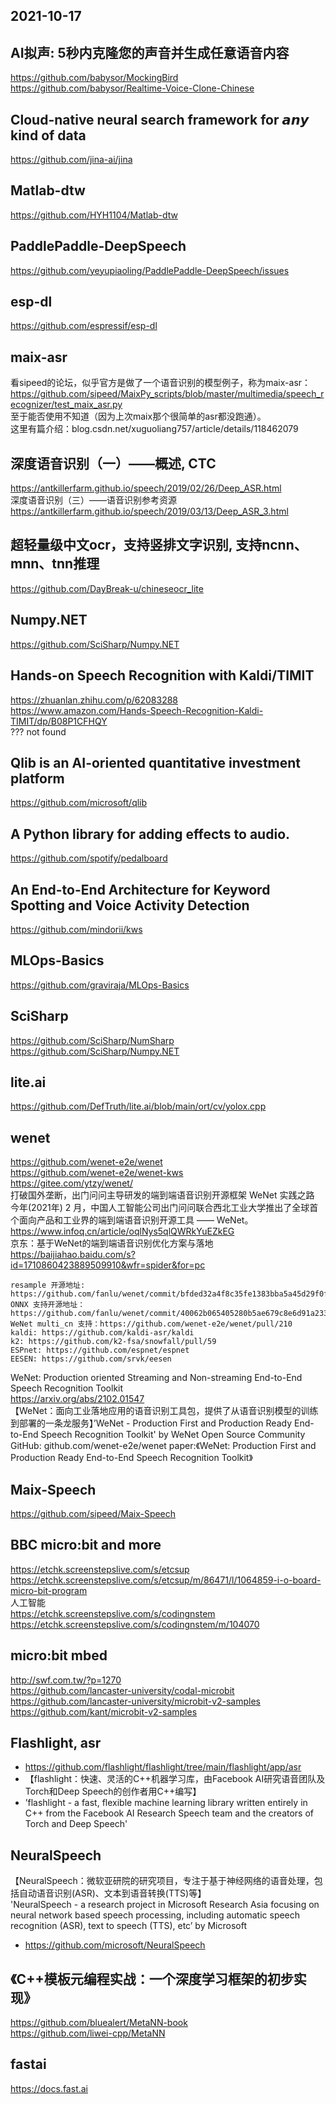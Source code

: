 ## 2021-10-17  

## AI拟声: 5秒内克隆您的声音并生成任意语音内容  
https://github.com/babysor/MockingBird  
https://github.com/babysor/Realtime-Voice-Clone-Chinese  

## Cloud-native neural search framework for 𝙖𝙣𝙮 kind of data  
https://github.com/jina-ai/jina  

## Matlab-dtw  
https://github.com/HYH1104/Matlab-dtw  

## PaddlePaddle-DeepSpeech  
https://github.com/yeyupiaoling/PaddlePaddle-DeepSpeech/issues  

## esp-dl  
https://github.com/espressif/esp-dl  

## maix-asr  
看sipeed的论坛，似乎官方是做了一个语音识别的模型例子，称为maix-asr：  
https://github.com/sipeed/MaixPy_scripts/blob/master/multimedia/speech_recognizer/test_maix_asr.py  
至于能否使用不知道（因为上次maix那个很简单的asr都没跑通）。  
这里有篇介绍：blog.csdn.net/xuguoliang757/article/details/118462079  

## 深度语音识别（一）——概述, CTC  
https://antkillerfarm.github.io/speech/2019/02/26/Deep_ASR.html  
深度语音识别（三）——语音识别参考资源  
https://antkillerfarm.github.io/speech/2019/03/13/Deep_ASR_3.html  

## 超轻量级中文ocr，支持竖排文字识别, 支持ncnn、mnn、tnn推理  
https://github.com/DayBreak-u/chineseocr_lite  

## Numpy.NET  
https://github.com/SciSharp/Numpy.NET  

## Hands-on Speech Recognition with Kaldi/TIMIT  
https://zhuanlan.zhihu.com/p/62083288  
https://www.amazon.com/Hands-Speech-Recognition-Kaldi-TIMIT/dp/B08P1CFHQY  
??? not found  

## Qlib is an AI-oriented quantitative investment platform  
https://github.com/microsoft/qlib  

## A Python library for adding effects to audio.  
https://github.com/spotify/pedalboard  

## An End-to-End Architecture for Keyword Spotting and Voice Activity Detection  
https://github.com/mindorii/kws  

## MLOps-Basics  
https://github.com/graviraja/MLOps-Basics  

## SciSharp  
https://github.com/SciSharp/NumSharp  
https://github.com/SciSharp/Numpy.NET  

## lite.ai  
https://github.com/DefTruth/lite.ai/blob/main/ort/cv/yolox.cpp  

## wenet  
https://github.com/wenet-e2e/wenet  
https://github.com/wenet-e2e/wenet-kws  
https://gitee.com/ytzy/wenet/  
打破国外垄断，出门问问主导研发的端到端语音识别开源框架 WeNet 实践之路  
今年(2021年) 2 月，中国人工智能公司出门问问联合西北工业大学推出了全球首个面向产品和工业界的端到端语音识别开源工具 —— WeNet。  
https://www.infoq.cn/article/oqlNys5qlQWRkYuEZkEG  
京东：基于WeNet的端到端语音识别优化方案与落地  
https://baijiahao.baidu.com/s?id=1710860423889509910&wfr=spider&for=pc  
```
resample 开源地址: https://github.com/fanlu/wenet/commit/bfded32a4f8c35fe1383bba5a45d29f0ffde40a0  
ONNX 支持开源地址：https://github.com/fanlu/wenet/commit/40062b065405280b5ae679c8e6d91a2333294d0a  
WeNet multi_cn 支持：https://github.com/wenet-e2e/wenet/pull/210  
kaldi: https://github.com/kaldi-asr/kaldi  
k2: https://github.com/k2-fsa/snowfall/pull/59  
ESPnet: https://github.com/espnet/espnet  
EESEN: https://github.com/srvk/eesen  
```  
WeNet: Production oriented Streaming and Non-streaming End-to-End Speech Recognition Toolkit  
https://arxiv.org/abs/2102.01547  
【WeNet：面向工业落地应用的语音识别工具包，提供了从语音识别模型的训练到部署的一条龙服务】’WeNet - Production First and Production Ready End-to-End Speech Recognition Toolkit' by WeNet Open Source Community GitHub: github.com/wenet-e2e/wenet paper:《WeNet: Production First and Production Ready End-to-End Speech Recognition Toolkit》  

## Maix-Speech  
https://github.com/sipeed/Maix-Speech  

## BBC micro:bit and more  
https://etchk.screenstepslive.com/s/etcsup  
https://etchk.screenstepslive.com/s/etcsup/m/86471/l/1064859-i-o-board-micro-bit-program  
人工智能  
https://etchk.screenstepslive.com/s/codingnstem  
https://etchk.screenstepslive.com/s/codingnstem/m/104070  

## micro:bit mbed  
http://swf.com.tw/?p=1270  
https://github.com/lancaster-university/codal-microbit  
https://github.com/lancaster-university/microbit-v2-samples  
https://github.com/kant/microbit-v2-samples  

## Flashlight, asr    
* https://github.com/flashlight/flashlight/tree/main/flashlight/app/asr  
* 【flashlight：快速、灵活的C++机器学习库，由Facebook AI研究语音团队及Torch和Deep Speech的创作者用C++编写】  
* ’flashlight - a fast, flexible machine learning library written entirely in C++ from the Facebook AI Research Speech team and the creators of Torch and Deep Speech'  

## NeuralSpeech  
【NeuralSpeech：微软亚研院的研究项目，专注于基于神经网络的语音处理，包括自动语音识别(ASR)、文本到语音转换(TTS)等】  
'NeuralSpeech - a research project in Microsoft Research Asia focusing on   
neural network based speech processing, including automatic speech   
recognition (ASR), text to speech (TTS), etc’ by Microsoft  
* https://github.com/microsoft/NeuralSpeech  

## 《C++模板元编程实战：一个深度学习框架的初步实现》  
https://github.com/bluealert/MetaNN-book  
https://github.com/liwei-cpp/MetaNN  

## fastai  
https://docs.fast.ai  
